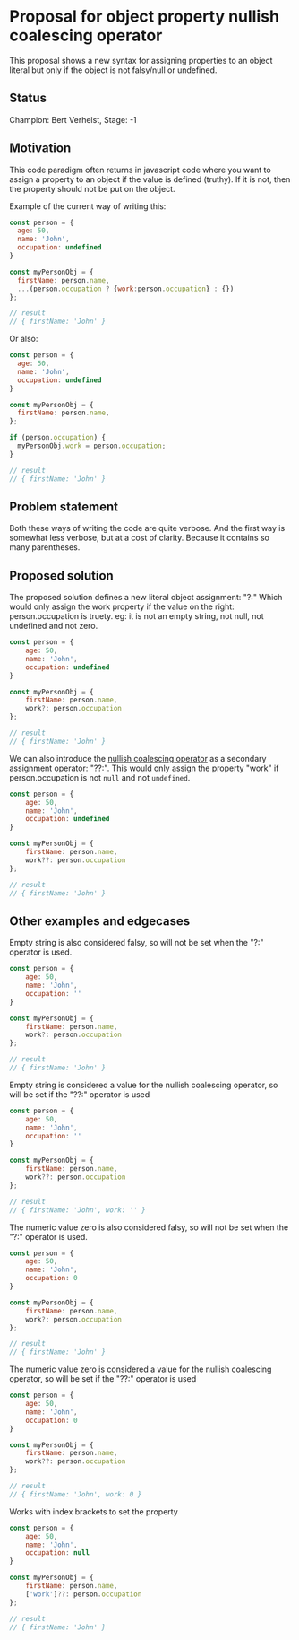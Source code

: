 # Proposal for object property nullish coalescing operator

This proposal shows a new syntax for assigning properties to an object literal but only if the object is not falsy/null or undefined.

## Status

Champion: Bert Verhelst, Stage: -1

## Motivation

This code paradigm often returns in javascript code where you want to assign a property to an object if the value is defined (truthy). If it is not, then the property should not be put on the object.

Example of the current way of writing this:
```javascript
const person = {
  age: 50,
  name: 'John',
  occupation: undefined
}

const myPersonObj = {
  firstName: person.name,
  ...(person.occupation ? {work:person.occupation} : {}) 
};

// result
// { firstName: 'John' }
```

Or also:
```javascript
const person = {
  age: 50,
  name: 'John',
  occupation: undefined
}

const myPersonObj = {
  firstName: person.name,
};

if (person.occupation) {
  myPersonObj.work = person.occupation;
}

// result
// { firstName: 'John' }
```

## Problem statement

Both these ways of writing the code are quite verbose. And the first way is somewhat less verbose, but at a cost of clarity. Because it contains so many parentheses.

## Proposed solution

The proposed solution defines a new literal object assignment: "?:" Which would only assign the work property if the value on the right: person.occupation is truety. eg: it is not an empty string, not null, not undefined and not zero.

```javascript
const person = {
	age: 50,
	name: 'John',
	occupation: undefined
}

const myPersonObj = {
	firstName: person.name,
	work?: person.occupation
};

// result
// { firstName: 'John' }
```

We can also introduce the [nullish coalescing operator](https://developer.mozilla.org/en-US/docs/Web/JavaScript/Reference/Operators/Nullish_coalescing) as a secondary assignment operator: "??:". This would only assign the property "work" if person.occupation is not `null` and not `undefined`.

```javascript
const person = {
	age: 50,
	name: 'John',
	occupation: undefined
}

const myPersonObj = {
	firstName: person.name,
	work??: person.occupation
};

// result
// { firstName: 'John' }
```


## Other examples and edgecases

Empty string is also considered falsy, so will not be set when the "?:" operator is used.

```javascript
const person = {
	age: 50,
	name: 'John',
	occupation: ''
}

const myPersonObj = {
	firstName: person.name,
	work?: person.occupation
};

// result
// { firstName: 'John' }
```

Empty string is considered a value for the nullish coalescing operator, so will be set if the "??:" operator is used

```javascript
const person = {
	age: 50,
	name: 'John',
	occupation: ''
}

const myPersonObj = {
	firstName: person.name,
	work??: person.occupation
};

// result
// { firstName: 'John', work: '' }
```

The numeric value zero is also considered falsy, so will not be set when the "?:" operator is used.

```javascript
const person = {
	age: 50,
	name: 'John',
	occupation: 0
}

const myPersonObj = {
	firstName: person.name,
	work?: person.occupation
};

// result
// { firstName: 'John' }
```

The numeric value zero is considered a value for the nullish coalescing operator, so will be set if the "??:" operator is used

```javascript
const person = {
	age: 50,
	name: 'John',
	occupation: 0
}

const myPersonObj = {
	firstName: person.name,
	work??: person.occupation
};

// result
// { firstName: 'John', work: 0 }
```

Works with index brackets to set the property

```javascript
const person = {
	age: 50,
	name: 'John',
	occupation: null
}

const myPersonObj = {
	firstName: person.name,
	['work']??: person.occupation
};

// result
// { firstName: 'John' }
```

